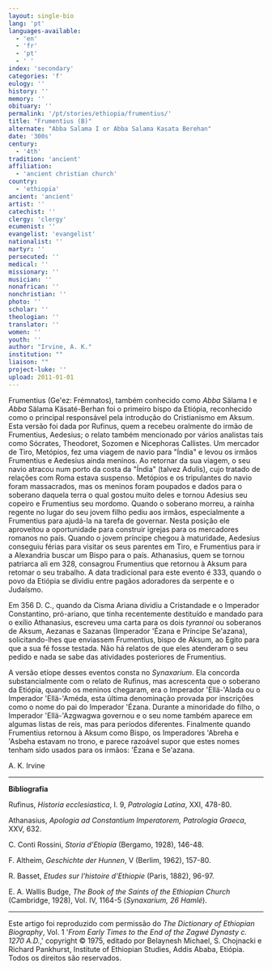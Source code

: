 ```yaml
---
layout: single-bio
lang: 'pt'
languages-available:
  - 'en'
  - 'fr'
  - 'pt'
  - ' '
index: 'secondary'
categories: 'f'
eulogy: ''
history: ''
memory: ''
obituary: ''
permalink: '/pt/stories/ethiopia/frumentius/'
title: "Frumentius (B)"
alternate: "Abba Salama I or Abba Salama Kasata Berehan"
date: '300s'
century:
  - '4th'
tradition: 'ancient'
affiliation:
  - 'ancient christian church'
country:
  - 'ethiopia'
ancient: 'ancient'
artist: ''
catechist: ''
clergy: 'clergy'
ecumenist: ''
evangelist: 'evangelist'
nationalist: ''
martyr: ''
persecuted: ''
medical: ''
missionary: ''
musician: ''
nonafrican: ''
nonchristian: ''
photo: ''
scholar: ''
theologian: ''
translator: ''
women: ''
youth: ''
author: "Irvine, A. K."
institution: ""
liaison: ""
project-luke: ''
upload: 2011-01-01
---
```




Frumentius (Ge'ez: Frémnatos), também conhecido como *Abba* Sälama I e *Abba* Sälama Käsaté-Berhan foi o primeiro bispo da Etiópia, reconhecido como o principal responsável pela introdução do Cristianismo em Aksum. Esta versão foi dada por Rufinus, quem a recebeu oralmente do irmão de Frumentius, Aedesius; o relato também mencionado por vários analistas tais como Sócrates, Theodoret, Sozomen e Nicephoras Callistes. Um mercador de Tiro, Metópios, fez uma viagem de navio para "Índia" e levou os irmãos Frumentius e Aedesius ainda meninos. Ao retornar da sua viagem, o seu navio atracou num porto da costa da "Índia" (talvez Adulis), cujo tratado de relações com Roma estava suspenso. Metópios e os tripulantes do navio foram massacrados, mas os meninos foram poupados e dados para o soberano daquela terra o qual gostou muito deles e tornou Adesius seu copeiro e Frumentius seu mordomo. Quando o soberano morreu, a rainha regente no lugar do seu jovem filho pediu aos irmãos, especialmente a Frumentius para ajudá-la na tarefa de governar. Nesta posição ele aproveitou a oportunidade para construir igrejas para os mercadores romanos no país. Quando o jovem príncipe chegou à maturidade, Aedesius conseguiu férias para visitar os seus parentes em Tiro, e Frumentius para ir a Alexandria buscar um Bispo para o país. Athanasius, quem se tornou patriarca ali em 328, consagrou Frumentius que retornou à Aksum para retomar o seu trabalho. A data tradicional para este evento é 333, quando o povo da Etiópia se dividiu entre pagãos adoradores da serpente e o Judaísmo.

Em 356 D. C., quando da Cisma Ariana dividiu a Cristandade e o Imperador Constantino, pró-ariano, que tinha recentemente destituído e mandado para o exílio Athanasius, escreveu uma carta para os dois *tyrannoi* ou soberanos de Aksum, Aezanas e Sazanas (Imperador 'Ézana e Príncipe Se'azana), solicitando-lhes que enviassem Frumentius, bispo de Aksum, ao Egito para que a sua fé fosse testada. Não há relatos de que eles atenderam o seu pedido e nada se sabe das atividades posteriores de Frumentius.

A versão etíope desses eventos consta no *Synaxarium*. Ela concorda substancialmente com o relato de Rufinus, mas acrescenta que o soberano da Etiópia, quando os meninos chegaram, era o Imperador 'Ellä-'Alada ou o Imperador 'Ellä-'Améda, esta última denominação provada por inscrições como o nome do pai do Imperador 'Ézana. Durante a minoridade do filho, o Imperador 'Ellä-'Azgwagwa governou e o seu nome também aparece em algumas listas de reis, mas para períodos diferentes. Finalmente quando Frumentius retornou à Aksum como Bispo, os Imperadores 'Abreha e 'Asbeha estavam no trono, e parece razoável supor que estes nomes tenham sido usados para os irmãos: 'Ézana e Se'azana.

A. K. Irvine

---

**Bibliografia**

Rufinus, *Historia ecclesiastica*, I. 9, *Patrologia Latina*, XXI, 478-80.

Athanasius, *Apologia ad Constantium Imperatorem, Patrologia Graeca*, XXV, 632.

C. Conti Rossini, *Storia d'Etiopia* (Bergamo, 1928), 146-48.

F. Altheim, *Geschichte der Hunnen*, V (Berlim, 1962), 157-80.

R. Basset, *Etudes sur l'histoire d'Ethiopie* (Paris, 1882), 96-97.

E. A. Wallis Budge, *The Book of the Saints of the Ethiopian Church* (Cambridge, 1928), Vol. IV, 1164-5 (*Synaxarium, 26 Hamlé*).

---

Este artigo foi reproduzido com permissão do *The Dictionary of Ethiopian Biography*, Vol. 1 '*From Early Times to the End of the Zagwé Dynasty c. 1270 A.D.*,' copyright © 1975, editado por Belaynesh Michael, S. Chojnacki e Richard Pankhurst, Institute of Ethiopian Studies, Addis Ababa, Etiópia. Todos os direitos são reservados.
